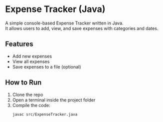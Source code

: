 # Expense Tracker (Java)

A simple console-based Expense Tracker written in Java.  
It allows users to add, view, and save expenses with categories and dates.

## Features
- Add new expenses
- View all expenses
- Save expenses to a file (optional)

## How to Run
1. Clone the repo
2. Open a terminal inside the project folder
3. Compile the code:
   ```bash
   javac src/ExpenseTracker.java
